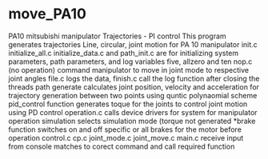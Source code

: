 # move_PA10
PA10 mitsubishi manipulator Trajectories - PI control
This program generates trajectories Line, circular, joint motion for PA 10 manipulator
init.c initialize_all.c initialize_data.c and path_init.c are for initializing system parameters, path parameters, and log variables
five, allzero and ten nop.c (no operation) command manipulator to move in joint mode to respective joint angles
file.c logs the data, finish.c call the log function after closing the threads
path generate calculates joint position, velocity and acceleration for trajectory generation between two points using quntic polynaomial scheme
pid_control function generates toque for the joints to control joint motion using PD control
operation.c calls device drivers for system for manipulator operation simulation selects simulation mode (torque not generated
*brake function switches on and off specific or all brakes for the motor before operation
control.c cp.c joint_mode.c joint_move.c main.c receive input from console matches to corect command and call required function
